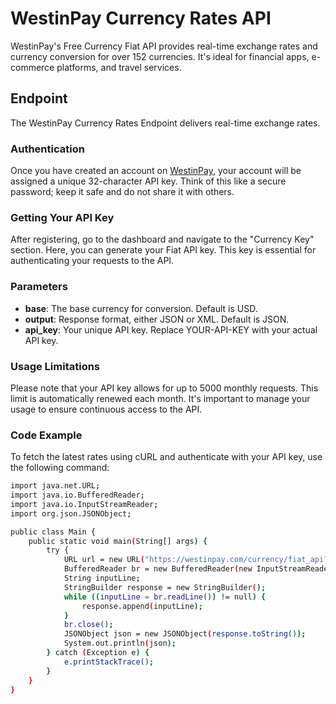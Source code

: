 # WestinPay Currency Rates API

WestinPay's Free Currency Fiat API provides real-time exchange rates and currency conversion for over 152 currencies. It's ideal for financial apps, e-commerce platforms, and travel services.

## Endpoint

The WestinPay Currency Rates Endpoint delivers real-time exchange rates.

### Authentication

Once you have created an account on [WestinPay](https://westinpay.com/merchant/register), your account will be assigned a unique 32-character API key. Think of this like a secure password; keep it safe and do not share it with others.

### Getting Your API Key

After registering, go to the dashboard and navigate to the "Currency Key" section. Here, you can generate your Fiat API key. This key is essential for authenticating your requests to the API.

### Parameters

- **base**: The base currency for conversion. Default is USD.
- **output**: Response format, either JSON or XML. Default is JSON.
- **api_key**: Your unique API key. Replace YOUR-API-KEY with your actual API key.

### Usage Limitations

Please note that your API key allows for up to 5000 monthly requests. This limit is automatically renewed each month. It's important to manage your usage to ensure continuous access to the API.

### Code Example

To fetch the latest rates using cURL and authenticate with your API key, use the following command:

```sh
import java.net.URL;
import java.io.BufferedReader;
import java.io.InputStreamReader;
import org.json.JSONObject;

public class Main {
    public static void main(String[] args) {
        try {
            URL url = new URL("https://westinpay.com/currency/fiat_api?api_key=YOUR-API-KEY&base=USD&output=JSON");
            BufferedReader br = new BufferedReader(new InputStreamReader(url.openStream()));
            String inputLine;
            StringBuilder response = new StringBuilder();
            while ((inputLine = br.readLine()) != null) {
                response.append(inputLine);
            }
            br.close();
            JSONObject json = new JSONObject(response.toString());
            System.out.println(json);
        } catch (Exception e) {
            e.printStackTrace();
        }
    }
}
